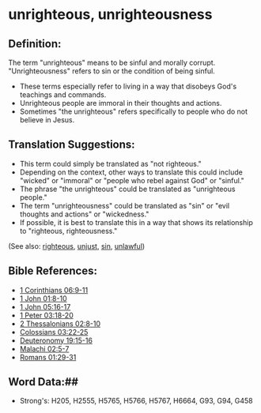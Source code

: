 # unrighteous, unrighteousness #

## Definition: ##

The term "unrighteous" means to be sinful and morally corrupt. "Unrighteousness" refers to sin or the condition of being sinful.

* These terms especially refer to living in a way that disobeys God's teachings and commands.
* Unrighteous people are immoral in their thoughts and actions.
* Sometimes "the unrighteous" refers specifically to people who do not believe in Jesus.

## Translation Suggestions: ##

* This term could simply be translated as "not righteous."
* Depending on the context, other ways to translate this could include "wicked" or "immoral" or "people who rebel against God" or "sinful."
* The phrase "the unrighteous" could be translated as "unrighteous people."
* The term "unrighteousness" could be translated as "sin" or "evil thoughts and actions" or "wickedness."
* If possible, it is best to translate this in a way that shows its relationship to "righteous, righteousness."

(See also: [righteous](../kt/righteous.md), [unjust](../kt/unjust.md), [sin](../kt/sin.md), [unlawful](../kt/unlawful.md))

## Bible References: ##

* [1 Corinthians 06:9-11](rc://en/tn/help/1co/06/09)
* [1 John 01:8-10](rc://en/tn/help/1jn/01/08)
* [1 John 05:16-17](rc://en/tn/help/1jn/05/16)
* [1 Peter 03:18-20](rc://en/tn/help/1pe/03/18)
* [2 Thessalonians 02:8-10](rc://en/tn/help/2th/02/08)
* [Colossians 03:22-25](rc://en/tn/help/col/03/22)
* [Deuteronomy 19:15-16](rc://en/tn/help/deu/19/15)
* [Malachi 02:5-7](rc://en/tn/help/mal/02/05)
* [Romans 01:29-31](rc://en/tn/help/rom/01/29)

## Word Data:##

* Strong's: H205, H2555, H5765, H5766, H5767, H6664, G93, G94, G458

